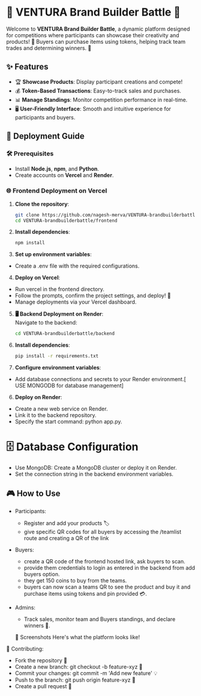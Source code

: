 # 🚀 VENTURA Brand Builder Battle 🎨

Welcome to **VENTURA Brand Builder Battle**, a dynamic platform designed for competitions where participants can showcase their creativity and products! 🌟 Buyers can purchase items using tokens, helping track team trades and determining winners. 🎯

## ✨ Features
- 🏆 **Showcase Products**: Display participant creations and compete!
- 💰 **Token-Based Transactions**: Easy-to-track sales and purchases.
- 📊 **Manage Standings**: Monitor competition performance in real-time.
- 🖥️ **User-Friendly Interface**: Smooth and intuitive experience for participants and buyers.

## 🚀 Deployment Guide

### 🛠️ Prerequisites
- Install **Node.js**, **npm**, and **Python**.
- Create accounts on **Vercel** and **Render**.

### 🌐 Frontend Deployment on Vercel

1. **Clone the repository**:
   ```bash
   git clone https://github.com/nagesh-merva/VENTURA-brandbuilderbattle.git
   cd VENTURA-brandbuilderbattle/frontend

2. **Install dependencies**:
    ```bash
    npm install

3. **Set up environment variables**:
- Create a .env file with the required configurations.

4. **Deploy on Vercel**:
- Run vercel in the frontend directory.
- Follow the prompts, confirm the project settings, and deploy! 🎉
- Manage deployments via your Vercel dashboard.

5. **🖥️ Backend Deployment on Render**:    
    Navigate to the backend:
    ```bash
    cd VENTURA-brandbuilderbattle/backend

6. **Install dependencies**:
    ```bash
    pip install -r requirements.txt

7. **Configure environment variables**:
- Add database connections and secrets to your Render environment.[ USE MONGODB for database management]

6. **Deploy on Render**:
-    Create a new web service on Render.
-    Link it to the backend repository.
-    Specify the start command: python app.py.
# 🗄️ Database Configuration
-    Use MongoDB: Create a MongoDB cluster or deploy it on Render.
-    Set the connection string in the backend environment variables.

## 🎮 How to Use
- Participants: 
    -    Register and add your products 🏷️
    -    give specific QR codes for all buyers by accessing the /teamlist route and creating a QR of the link

- Buyers: 
    -    create a QR code of the frontend hosted link, ask buyers to scan.
    -    provide them credentials to login as entered in the backend from add buyers option.
    -    they get 150 coins to buy from the teams.
    -    buyers can now scan a teams QR to see the product and buy it and purchase items using tokens and pin provided 💳.

- Admins: 
    -    Track sales, monitor team and Buyers standings, and declare winners 🏅.

    📸 Screenshots
    Here's what the platform looks like! 


🤝 Contributing:
-    Fork the repository 📂
-    Create a new branch: git checkout -b feature-xyz 🌿
-    Commit your changes: git commit -m 'Add new feature' 💡
-    Push to the branch: git push origin feature-xyz 🚀
-    Create a pull request 🔄


